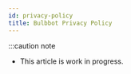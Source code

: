 ```yaml
---
id: privacy-policy
title: Bulbbot Privacy Policy
---
```


:::caution note

- This article is work in progress.
